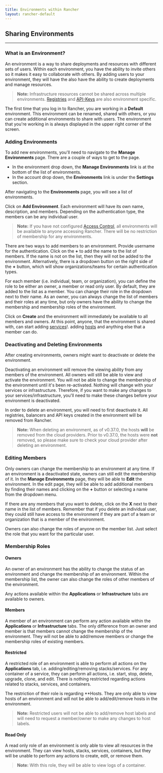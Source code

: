 ```yaml
---
title: Environments within Rancher
layout: rancher-default
---
```


## Sharing Environments
---

### What is an Environment?

An environment is a way to share deployments and resources with different sets of users. Within each environment, you have the ability to invite others so it makes it easy to collaborate with others. By adding users to your environment, they will have the also have the ability to create deployments and manage resources. 

> **Note:** Infrastructure resources cannot be shared across multiple environments. [Registries]({{site.baseurl}}/rancher/configuration/registries/) and [API-Keys]({{site.baseurl}}/rancher/configuration/api-keys/) are also environment specific.  

The first time that you log in to Rancher, you are working in a **Default** environment. This environment can be renamed, shared with others, or you can create additional environments to share with users. The environment that you're working in is always displayed in the upper right corner of the screen.

### Adding Environments

To add new environments, you'll need to navigate to the **Manage Environments** page. There are a couple of ways to get to the page.

* In the environment drop down, the **Manage Environments** link is at the bottom of the list of environments. 
* In the account drop down, the **Environments** link is under the **Settings** section.

After navigating to the **Environments** page, you will see a list of environments.

Click on **Add Environment**. Each environment will have its own name, description, and members. Depending on the authentication type, the members can be any individual user. 

> **Note:** If you have not configured [Access Control]({{site.baseurl}}/rancher/configuration/access-control/), all environments will be available to anyone accessing Rancher. There will be no restriction of membership for any environments.

There are two ways to add members to an environment. Provide username for the authentication. Click on the **+** to add the name to the list of members. If the name is not on the list, then they will not be added to the environment. Alternatively, there is a dropdown button on the right side of the **+** button, which will show organizations/teams for certain authentication types. 

For each member (i.e. individual, team, or organization), you can define the role to be either an owner, a member or read only user. By default, they are added to the list as a member. You can change their role in the dropdown next to their name. As an owner, you can always change the list of members and their roles at any time, but only owners have the ability to change the membership and membership roles of the environment.

Click on **Create** and the environment will immediately be available to all members and owners. At this point, anyone, that the environment is shared with, can start adding [services]({{site.baseurl}}/rancher/services/)!. adding [hosts]({{site.baseurl}}/rancher/rancher-ui/infrastructure/hosts/) and anything else that a member can do.

### Deactivating and Deleting Environments

After creating environments, owners might want to deactivate or delete the environment. 

Deactivating an environment will remove the viewing ability from any members of the environment. All owners will still be able to view and activate the environment. You will not be able to change the membership of the environment until it's been re-activated. Nothing will change with your services or infrastructure. Therefore, if you want to make any changes to your services/infrastructure, you'll need to make these changes before your environment is deactivated.

In order to delete an environment, you will need to first deactivate it. All registries, balancers and API keys created in the environment will be removed from Rancher.

> **Note:** When deleting an environment, as of v0.37.0, the hosts **will** be removed from the cloud providers. Prior to v0.37.0, the hosts were **not** removed, so please make sure to check your cloud provider after deleting an environment.

### Editing Members

Only owners can change the membership to an environment at any time. If an environment is a deactivated state, owners can still edit the membership of it. In the **Manage Environments** page, they will be able to **Edit** the environment. In the edit page, they will be able to add additional members by finding their names and clicking on the **+** button or selecting a name from the dropdown menu. 

If there are any members that you want to delete, click on the **X** next to their name in the list of members. Remember that if you delete an individual user, they could still have access to the environment if they are part of a team or organization that is a member of the environment.  

Owners can also change the roles of anyone on the member list. Just select the role that you want for the particular user.

### Membership Roles 

#### Owners

An owner of an environment has the ability to change the status of an environment and change the membership of an environment. Within the membership list, the owner can also change the roles of other members of the environment. 

Any actions available within the **Applications** or **Infrastructure** tabs are available to owners. 

#### Members

A member of an environment can perform any action available within the **Applications** or **Infrastructure** tabs. The only difference from an owner and member is that members cannot change the membership of the environment. They will not be able to add/remove members or change the membership roles of existing members. 

#### Restricted

A restricted role of an environment is able to perform all actions on the **Applications** tab, i.e. adding/editing/removing stacks/services. For any container of a service, they can perform all actions, i.e. start, stop, delete, upgrade, clone, and edit. There is nothing restricted regarding actions related to stacks, services, and containers. 

The restriction of their role is regarding **Hosts. They are only able to view hosts of an environment and will not be able to add/edit/remove hosts in the environment.

> **Note:** Restricted users will not be able to add/remove host labels and will need to request a member/owner to make any changes to host labels. 

#### Read Only 

A read only role of an environment is only able to view all resources in the environment. They can view hosts, stacks, services, containers, but they will be unable to perform any actions to create, edit, or remove them. 

> **Note:** With this role, they will be able to view logs of a container.





